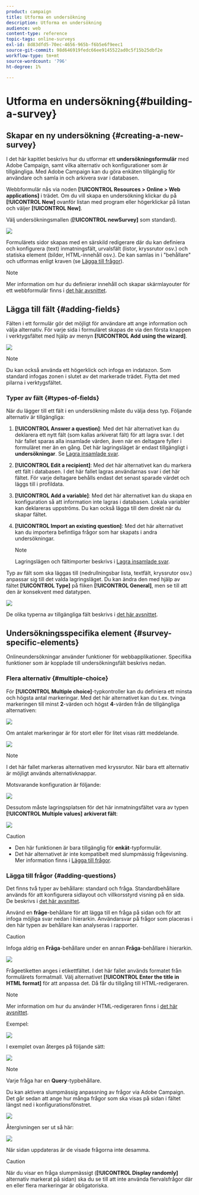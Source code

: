 ```yaml
---
product: campaign
title: Utforma en undersökning
description: Utforma en undersökning
audience: web
content-type: reference
topic-tags: online-surveys
exl-id: 8d83dfd5-70ec-4656-965b-f6b5e6f9eec1
source-git-commit: 98d646919fedc66ee9145522ad0c5f15b25dbf2e
workflow-type: tm+mt
source-wordcount: '796'
ht-degree: 1%

---
```


# Utforma en undersökning{#building-a-survey}

## Skapar en ny undersökning {#creating-a-new-survey}

I det här kapitlet beskrivs hur du utformar ett **undersökningsformulär** med Adobe Campaign, samt vilka alternativ och konfigurationer som är tillgängliga. Med Adobe Campaign kan du göra enkäten tillgänglig för användare och samla in och arkivera svar i databasen.

Webbformulär nås via noden **[!UICONTROL Resources > Online > Web applications]** i trädet. Om du vill skapa en undersökning klickar du på **[!UICONTROL New]** ovanför listan med program eller högerklickar på listan och väljer **[!UICONTROL New]**.

Välj undersökningsmallen (**[!UICONTROL newSurvey]** som standard).

![](assets/s_ncs_admin_survey_select_template.png)

Formulärets sidor skapas med en särskild redigerare där du kan definiera och konfigurera (text) inmatningsfält, urvalsfält (listor, kryssrutor osv.) och statiska element (bilder, HTML-innehåll osv.). De kan samlas in i &quot;behållare&quot; och utformas enligt kraven (se [Lägga till frågor](#adding-questions)).

>[!NOTE]
>
>Mer information om hur du definierar innehåll och skapar skärmlayouter för ett webbformulär finns i [det här avsnittet](../../web/using/about-web-forms.md).

## Lägga till fält {#adding-fields}

Fälten i ett formulär gör det möjligt för användare att ange information och välja alternativ. För varje sida i formuläret skapas de via den första knappen i verktygsfältet med hjälp av menyn **[!UICONTROL Add using the wizard]**.

![](assets/s_ncs_admin_survey_add_field_menu.png)

>[!NOTE]
>
>Du kan också använda ett högerklick och infoga en indatazon. Som standard infogas zonen i slutet av det markerade trädet. Flytta det med pilarna i verktygsfältet.

### Typer av fält {#types-of-fields}

När du lägger till ett fält i en undersökning måste du välja dess typ. Följande alternativ är tillgängliga:

1. **[!UICONTROL Answer a question]**: Med det här alternativet kan du deklarera ett nytt fält (som kallas arkiverat fält) för att lagra svar. I det här fallet sparas alla insamlade värden, även när en deltagare fyller i formuläret mer än en gång. Det här lagringsläget är endast tillgängligt i **undersökningar**. Se [Lagra insamlade svar](../../web/using/managing-answers.md#storing-collected-answers).
1. **[!UICONTROL Edit a recipient]**: Med det här alternativet kan du markera ett fält i databasen. I det här fallet lagras användarnas svar i det här fältet. För varje deltagare behålls endast det senast sparade värdet och läggs till i profildata.
1. **[!UICONTROL Add a variable]**: Med det här alternativet kan du skapa en konfiguration så att information inte lagras i databasen. Lokala variabler kan deklareras uppströms. Du kan också lägga till dem direkt när du skapar fältet.
1. **[!UICONTROL Import an existing question]**: Med det här alternativet kan du importera befintliga frågor som har skapats i andra undersökningar.

   >[!NOTE]
   >
   >Lagringslägen och fältimporter beskrivs i [Lagra insamlade svar](../../web/using/managing-answers.md#storing-collected-answers).

Typ av fält som ska läggas till (nedrullningsbar lista, textfält, kryssrutor osv.) anpassar sig till det valda lagringsläget. Du kan ändra den med hjälp av fältet **[!UICONTROL Type]** på fliken **[!UICONTROL General]**, men se till att den är konsekvent med datatypen.

![](assets/s_ncs_admin_survey_change_type.png)

De olika typerna av tillgängliga fält beskrivs i [det här avsnittet](../../web/using/about-web-forms.md).

## Undersökningsspecifika element {#survey-specific-elements}

Onlineundersökningar använder funktioner för webbapplikationer. Specifika funktioner som är kopplade till undersökningsfält beskrivs nedan.

### Flera alternativ {#multiple-choice}

För **[!UICONTROL Multiple choice]**-typkontroller kan du definiera ett minsta och högsta antal markeringar. Med det här alternativet kan du t.ex. tvinga markeringen till minst **2**-värden och högst **4**-värden från de tillgängliga alternativen:

![](assets/s_ncs_admin_survey_multichoice_ex1.png)

Om antalet markeringar är för stort eller för litet visas rätt meddelande.

![](assets/s_ncs_admin_survey_multichoice_ex2.png)

>[!NOTE]
>
>I det här fallet markeras alternativen med kryssrutor. När bara ett alternativ är möjligt används alternativknappar.

Motsvarande konfiguration är följande:

![](assets/s_ncs_admin_survey_multichoice_ex3.png)

Dessutom måste lagringsplatsen för det här inmatningsfältet vara av typen **[!UICONTROL Multiple values]** **arkiverat fält**:

![](assets/s_ncs_admin_survey_multiple_values_field.png)

>[!CAUTION]
>
>* Den här funktionen är bara tillgänglig för **enkät**-typformulär.
>* Det här alternativet är inte kompatibelt med slumpmässig frågevisning. Mer information finns i [Lägga till frågor](#adding-questions).


### Lägga till frågor {#adding-questions}

Det finns två typer av behållare: standard och fråga. Standardbehållare används för att konfigurera sidlayout och villkorsstyrd visning på en sida. De beskrivs i [det här avsnittet](../../web/using/about-web-forms.md).

Använd en **fråge**-behållare för att lägga till en fråga på sidan och för att infoga möjliga svar nedan i hierarkin. Användarsvar på frågor som placeras i den här typen av behållare kan analyseras i rapporter.

>[!CAUTION]
>
>Infoga aldrig en **Fråga**-behållare under en annan **Fråga**-behållare i hierarkin.

![](assets/s_ncs_admin_question_label.png)

Frågeetiketten anges i etikettfältet. I det här fallet används formatet från formulärets formatmall. Välj alternativet **[!UICONTROL Enter the title in HTML format]** för att anpassa det. Då får du tillgång till HTML-redigeraren.

>[!NOTE]
>
>Mer information om hur du använder HTML-redigeraren finns i [det här avsnittet](../../web/using/about-web-forms.md).

Exempel:

![](assets/s_ncs_admin_survey_containers_qu_arbo.png)

I exemplet ovan återges på följande sätt:

![](assets/s_ncs_admin_survey_containers_qu_ex.png)

>[!NOTE]
>
>Varje fråga har en **Query**-typbehållare.

Du kan aktivera slumpmässig anpassning av frågor via Adobe Campaign. Det går sedan att ange hur många frågor som ska visas på sidan i fältet längst ned i konfigurationsfönstret.

![](assets/s_ncs_admin_survey_containers_qu_display.png)

Återgivningen ser ut så här:

![](assets/s_ncs_admin_survey_containers_qu_display_rendering.png)

När sidan uppdateras är de visade frågorna inte desamma.

>[!CAUTION]
>
>När du visar en fråga slumpmässigt (**[!UICONTROL Display randomly]** alternativ markerat på sidan) ska du se till att inte använda flervalsfrågor där en eller flera markeringar är obligatoriska.
